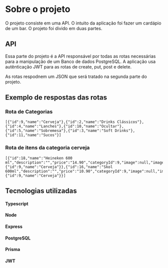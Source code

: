# Sobre o projeto

O projeto consiste em uma API. O intuito da aplicação foi fazer um cardápio de um bar. O projeto foi divido em duas partes.

## API

Essa parte do projeto é a API responsável por todas as rotas necessárias para a manipulação de um Banco de dados PostgreSQL. A aplicação usa autênticação JWT para as rotas de create, put, post e delete.

As rotas respodnem um JSON que será tratado na segunda parte do projeto.

## Exemplo de respostas das rotas

### Rota de Categorias
```
[{"id":9,"name":"Cerveja"},{"id":2,"name":"Drinks Clássicos"},{"id":4,"name":"Lanches"},{"id":10,"name":"Ocultar"},{"id":5,"name":"Sobremesa"},{"id":3,"name":"Soft Drinks"},{"id":11,"name":"Sucos"}]
```

### Rota de itens da categoria cerveja
```
[{"id":18,"name":"Heineken 600 ml","description":"","price":"14.90","categoryId":9,"image":null,"image_url":null,"category":{"id":9,"name":"Cerveja"}},{"id":16,"name":"Skol 600ml","description":"","price":"10.90","categoryId":9,"image":null,"image_url":null,"category":{"id":9,"name":"Cerveja"}}]
```

## Tecnologias utilizadas
#### Typescript
#### Node
#### Express
#### PostgreSQL
#### Prisma
#### JWT


